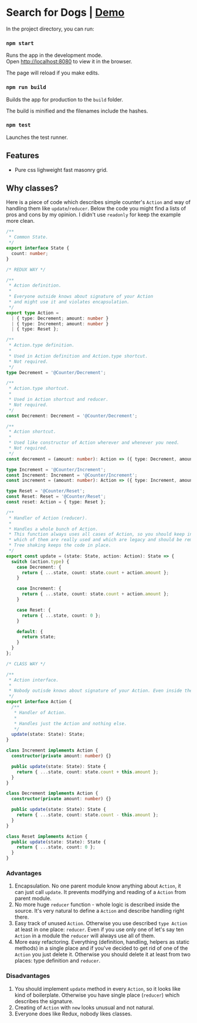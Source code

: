 # Search for Dogs | [Demo](http://bit.ly/search-for-dogs)

In the project directory, you can run:

### `npm start`

Runs the app in the development mode.<br /> Open
[http://localhost:8080](http://localhost:8080) to view it in the browser.

The page will reload if you make edits.

### `npm run build`

Builds the app for production to the `build` folder.<br />

The build is minified and the filenames include the hashes.<br />

### `npm test`

Launches the test runner.<br />

## Features

- Pure css lighweight fast masonry grid.

## Why classes?

Here is a piece of code which describes simple counter's `Action` and way of
handling them like `update`/`reducer`. Below the code you might find a lists of
pros and cons by my opinion. I didn't use `readonly` for keep the example more
clean.

```ts
/**
 * Common State.
 */
export interface State {
  count: number;
}

/* REDUX WAY */

/**
 * Action definition.
 *
 * Everyone outside knows about signature of your Action
 * and might use it and violates encapsulation.
 */
export type Action =
  | { type: Decrement; amount: number }
  | { type: Increment; amount: number }
  | { type: Reset };

/**
 * Action.type definition.
 *
 * Used in Action definition and Action.type shortcut.
 * Not required.
 */
type Decrement = '@Counter/Decrement';

/**
 * Action.type shortcut.
 *
 * Used in Action shortcut and reducer.
 * Not required.
 */
const Decrement: Decrement = '@Counter/Decrement';

/**
 * Action shortcut.
 *
 * Used like constructor of Action wherever and whenever you need.
 * Not required.
 */
const decrement = (amount: number): Action => ({ type: Decrement, amount });

type Increment = '@Counter/Increment';
const Increment: Increment = '@Counter/Increment';
const increment = (amount: number): Action => ({ type: Increment, amount });

type Reset = '@Counter/Reset';
const Reset: Reset = '@Counter/Reset';
const reset: Action = { type: Reset };

/**
 * Handler of Action (reducer).
 *
 * Handles a whole bunch of Action.
 * This function always uses all cases of Action, so you should keep in mind
 * which of them are really used and which are legacy and should be removed.
 * Tree shaking keeps the code in place.
 */
export const update = (state: State, action: Action): State => {
  switch (action.type) {
    case Decrement: {
      return { ...state, count: state.count + action.amount };
    }

    case Increment: {
      return { ...state, count: state.count + action.amount };
    }

    case Reset: {
      return { ...state, count: 0 };
    }

    default: {
      return state;
    }
  }
};

/* CLASS WAY */

/**
 * Action interface.
 *
 * Nobody outisde knows about signature of your Action. Even inside the module.
 */
export interface Action {
  /**
   * Handler of Action.
   *
   * Handles just the Action and nothing else.
   */
  update(state: State): State;
}

class Increment implements Action {
  constructor(private amount: number) {}

  public update(state: State): State {
    return { ...state, count: state.count + this.amount };
  }
}

class Decrement implements Action {
  constructor(private amount: number) {}

  public update(state: State): State {
    return { ...state, count: state.count - this.amount };
  }
}

class Reset implements Action {
  public update(state: State): State {
    return { ...state, count: 0 };
  }
}
```

### Advantages

1. Encapsulation. No one parent module know anything about `Action`, it can just
   call `update`. It prevents modifying and reading of a `Action` from parent
   module.
1. No more huge `reducer` function - whole logic is described inside the source.
   It's very natural to define a `Action` and describe handling right there.
1. Easy track of unused `Action`. Otherwise you use described `type Action` at
   least in one place: `reducer`. Even if you use only one of let's say ten
   `Action` in a module the `reducer` will always use all of them.
1. More easy refactoring. Everything (definition, handling, helpers as static
   methods) in a single place and if you've decided to get rid of one of the
   `Action` you just delete it. Otherwise you should delete it at least from two
   places: type definition and `reducer`.

### Disadvantages

1. You should implement `update` method in every `Action`, so it looks like kind
   of boilerplate. Otherwise you have single place (`reducer`) which describes
   the signature.
1. Creating of `Action` with `new` looks unusual and not natural.
1. Everyone does like Redux, nobody likes classes.
